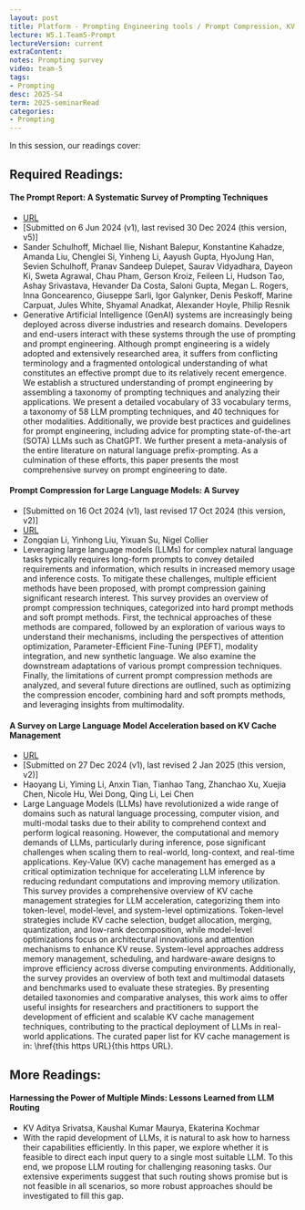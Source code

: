 ```yaml
---
layout: post
title: Platform - Prompting Engineering tools / Prompt Compression, KV Caching   
lecture: W5.1.Team5-Prompt
lectureVersion: current 
extraContent: 
notes: Prompting survey 
video: team-5
tags:
- Prompting
desc: 2025-S4
term: 2025-seminarRead
categories:
- Prompting
---
```



In this session, our readings cover: 

## Required Readings: 

#### The Prompt Report: A Systematic Survey of Prompting Techniques
+ [URL](https://arxiv.org/abs/2406.06608)
+ [Submitted on 6 Jun 2024 (v1), last revised 30 Dec 2024 (this version, v5)]
+ Sander Schulhoff, Michael Ilie, Nishant Balepur, Konstantine Kahadze, Amanda Liu, Chenglei Si, Yinheng Li, Aayush Gupta, HyoJung Han, Sevien Schulhoff, Pranav Sandeep Dulepet, Saurav Vidyadhara, Dayeon Ki, Sweta Agrawal, Chau Pham, Gerson Kroiz, Feileen Li, Hudson Tao, Ashay Srivastava, Hevander Da Costa, Saloni Gupta, Megan L. Rogers, Inna Goncearenco, Giuseppe Sarli, Igor Galynker, Denis Peskoff, Marine Carpuat, Jules White, Shyamal Anadkat, Alexander Hoyle, Philip Resnik
+ Generative Artificial Intelligence (GenAI) systems are increasingly being deployed across diverse industries and research domains. Developers and end-users interact with these systems through the use of prompting and prompt engineering. Although prompt engineering is a widely adopted and extensively researched area, it suffers from conflicting terminology and a fragmented ontological understanding of what constitutes an effective prompt due to its relatively recent emergence. We establish a structured understanding of prompt engineering by assembling a taxonomy of prompting techniques and analyzing their applications. We present a detailed vocabulary of 33 vocabulary terms, a taxonomy of 58 LLM prompting techniques, and 40 techniques for other modalities. Additionally, we provide best practices and guidelines for prompt engineering, including advice for prompting state-of-the-art (SOTA) LLMs such as ChatGPT. We further present a meta-analysis of the entire literature on natural language prefix-prompting. As a culmination of these efforts, this paper presents the most comprehensive survey on prompt engineering to date.




#### Prompt Compression for Large Language Models: A Survey
+ [Submitted on 16 Oct 2024 (v1), last revised 17 Oct 2024 (this version, v2)]
+ [URL](https://arxiv.org/abs/2410.12388)
+ Zongqian Li, Yinhong Liu, Yixuan Su, Nigel Collier
+ Leveraging large language models (LLMs) for complex natural language tasks typically requires long-form prompts to convey detailed requirements and information, which results in increased memory usage and inference costs. To mitigate these challenges, multiple efficient methods have been proposed, with prompt compression gaining significant research interest. This survey provides an overview of prompt compression techniques, categorized into hard prompt methods and soft prompt methods. First, the technical approaches of these methods are compared, followed by an exploration of various ways to understand their mechanisms, including the perspectives of attention optimization, Parameter-Efficient Fine-Tuning (PEFT), modality integration, and new synthetic language. We also examine the downstream adaptations of various prompt compression techniques. Finally, the limitations of current prompt compression methods are analyzed, and several future directions are outlined, such as optimizing the compression encoder, combining hard and soft prompts methods, and leveraging insights from multimodality.


 
#### A Survey on Large Language Model Acceleration based on KV Cache Management
+ [URL](https://arxiv.org/abs/2412.19442)
+ [Submitted on 27 Dec 2024 (v1), last revised 2 Jan 2025 (this version, v2)]
+ Haoyang Li, Yiming Li, Anxin Tian, Tianhao Tang, Zhanchao Xu, Xuejia Chen, Nicole Hu, Wei Dong, Qing Li, Lei Chen
+ Large Language Models (LLMs) have revolutionized a wide range of domains such as natural language processing, computer vision, and multi-modal tasks due to their ability to comprehend context and perform logical reasoning. However, the computational and memory demands of LLMs, particularly during inference, pose significant challenges when scaling them to real-world, long-context, and real-time applications. Key-Value (KV) cache management has emerged as a critical optimization technique for accelerating LLM inference by reducing redundant computations and improving memory utilization. This survey provides a comprehensive overview of KV cache management strategies for LLM acceleration, categorizing them into token-level, model-level, and system-level optimizations. Token-level strategies include KV cache selection, budget allocation, merging, quantization, and low-rank decomposition, while model-level optimizations focus on architectural innovations and attention mechanisms to enhance KV reuse. System-level approaches address memory management, scheduling, and hardware-aware designs to improve efficiency across diverse computing environments. Additionally, the survey provides an overview of both text and multimodal datasets and benchmarks used to evaluate these strategies. By presenting detailed taxonomies and comparative analyses, this work aims to offer useful insights for researchers and practitioners to support the development of efficient and scalable KV cache management techniques, contributing to the practical deployment of LLMs in real-world applications. The curated paper list for KV cache management is in: \href{this https URL}{this https URL}.



## More Readings: 


#### Harnessing the Power of Multiple Minds: Lessons Learned from LLM Routing
+ KV Aditya Srivatsa, Kaushal Kumar Maurya, Ekaterina Kochmar
+ With the rapid development of LLMs, it is natural to ask how to harness their capabilities efficiently. In this paper, we explore whether it is feasible to direct each input query to a single most suitable LLM. To this end, we propose LLM routing for challenging reasoning tasks. Our extensive experiments suggest that such routing shows promise but is not feasible in all scenarios, so more robust approaches should be investigated to fill this gap.
